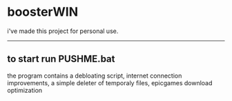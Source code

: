 # boosterWIN
i've made this project for personal use.

----------------------------------------------------------------
to start run PUSHME.bat
----------------------------------------------------------------
the program contains a debloating script, internet connection improvements, a simple deleter of temporaly files, epicgames download optimization
